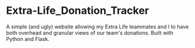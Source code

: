 # Extra-Life_Donation_Tracker
A simple (and ugly) website allowing my Extra Life teammates and I to have both overhead and granular views of our team's donations.  Built with Python and Flask.
